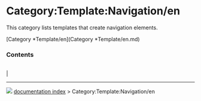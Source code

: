 # Category:Template:Navigation/en
This category lists templates that create navigation elements.

[Category   *Template/en](Category   *Template/en.md)

### Contents

|     |     |     |
| --- | --- | --- |
|



---
![](images/Right_arrow.png) [documentation index](../README.md) > Category:Template:Navigation/en
